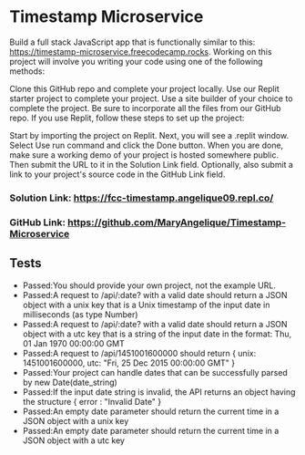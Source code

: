 #  Timestamp Microservice
Build a full stack JavaScript app that is functionally similar to this: https://timestamp-microservice.freecodecamp.rocks. Working on this project will involve you writing your code using one of the following methods:

Clone this GitHub repo and complete your project locally.
Use our Replit starter project to complete your project.
Use a site builder of your choice to complete the project. Be sure to incorporate all the files from our GitHub repo.
If you use Replit, follow these steps to set up the project:

Start by importing the project on Replit.
Next, you will see a .replit window.
Select Use run command and click the Done button.
When you are done, make sure a working demo of your project is hosted somewhere public. Then submit the URL to it in the Solution Link field. Optionally, also submit a link to your project's source code in the GitHub Link field.


### Solution Link: https://fcc-timestamp.angelique09.repl.co/
### GitHub Link: https://github.com/MaryAngelique/Timestamp-Microservice


## Tests
- Passed:You should provide your own project, not the example URL.
- Passed:A request to /api/:date? with a valid date should return a JSON object with a unix key that is a Unix timestamp of the input date in milliseconds (as type Number)
- Passed:A request to /api/:date? with a valid date should return a JSON object with a utc key that is a string of the input date in the format: Thu, 01 Jan 1970 00:00:00 GMT
- Passed:A request to /api/1451001600000 should return { unix: 1451001600000, utc: "Fri, 25 Dec 2015 00:00:00 GMT" }
- Passed:Your project can handle dates that can be successfully parsed by new Date(date_string)
- Passed:If the input date string is invalid, the API returns an object having the structure { error : "Invalid Date" }
- Passed:An empty date parameter should return the current time in a JSON object with a unix key
- Passed:An empty date parameter should return the current time in a JSON object with a utc key
